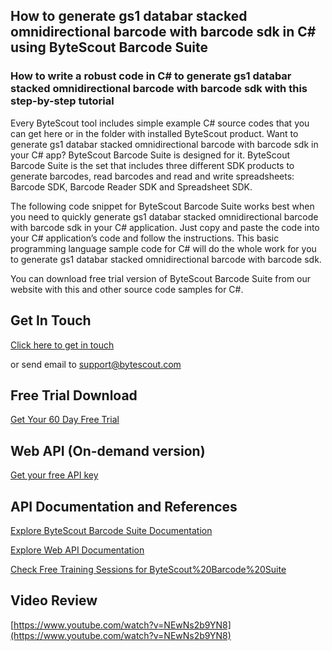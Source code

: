 ## How to generate gs1 databar stacked omnidirectional barcode with barcode sdk in C# using ByteScout Barcode Suite

### How to write a robust code in C# to generate gs1 databar stacked omnidirectional barcode with barcode sdk with this step-by-step tutorial

Every ByteScout tool includes simple example C# source codes that you can get here or in the folder with installed ByteScout product. Want to generate gs1 databar stacked omnidirectional barcode with barcode sdk in your C# app? ByteScout Barcode Suite is designed for it. ByteScout Barcode Suite is the set that includes three different SDK products to generate barcodes, read barcodes and read and write spreadsheets: Barcode SDK, Barcode Reader SDK and Spreadsheet SDK.

The following code snippet for ByteScout Barcode Suite works best when you need to quickly generate gs1 databar stacked omnidirectional barcode with barcode sdk in your C# application. Just copy and paste the code into your C# application’s code and follow the instructions. This basic programming language sample code for C# will do the whole work for you to generate gs1 databar stacked omnidirectional barcode with barcode sdk.

You can download free trial version of ByteScout Barcode Suite from our website with this and other source code samples for C#.

## Get In Touch

[Click here to get in touch](https://bytescout.zendesk.com/hc/en-us/requests/new?subject=ByteScout%20Barcode%20Suite%20Question)

or send email to [support@bytescout.com](mailto:support@bytescout.com?subject=ByteScout%20Barcode%20Suite%20Question) 

## Free Trial Download

[Get Your 60 Day Free Trial](https://bytescout.com/download/web-installer?utm_source=github-readme)

## Web API (On-demand version)

[Get your free API key](https://pdf.co/documentation/api?utm_source=github-readme)

## API Documentation and References

[Explore ByteScout Barcode Suite Documentation](https://bytescout.com/documentation/index.html?utm_source=github-readme)

[Explore Web API Documentation](https://pdf.co/documentation/api?utm_source=github-readme)

[Check Free Training Sessions for ByteScout%20Barcode%20Suite](https://academy.bytescout.com/)

## Video Review

[https://www.youtube.com/watch?v=NEwNs2b9YN8](https://www.youtube.com/watch?v=NEwNs2b9YN8)